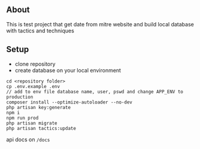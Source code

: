 ## About

This is test project that get date from mitre website and build local database with tactics and techniques

## Setup
- clone repository
- create database on your local environment
```
cd <repository folder>
cp .env.example .env
// add to env file database name, user, pswd and change APP_ENV to production
composer install --optimize-autoloader --no-dev
php artisan key:generate
npm i
npm run prod
php artisan migrate
php artisan tactics:update
```
api docs on ```/docs```
